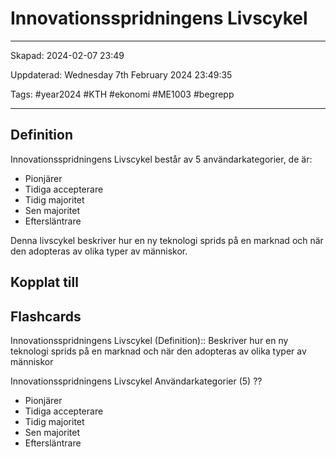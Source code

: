# Innovationsspridningens Livscykel

---

Skapad: 2024-02-07 23:49

Uppdaterad: Wednesday 7th February 2024 23:49:35

Tags: #year2024 #KTH #ekonomi #ME1003 #begrepp

---

## Definition

Innovationsspridningens Livscykel består av 5 användarkategorier, de är:

- Pionjärer
- Tidiga accepterare
- Tidig majoritet
- Sen majoritet
- Eftersläntrare

Denna livscykel beskriver hur en ny teknologi sprids på en marknad och när den adopteras av olika typer av människor.

## Kopplat till

## Flashcards

Innovationsspridningens Livscykel (Definition):: Beskriver hur en ny teknologi sprids på en marknad och när den adopteras av olika typer av människor
<!--SR:!2024-02-11,3,250!2024-02-13,4,270-->

Innovationsspridningens Livscykel Användarkategorier (5)
??
- Pionjärer
- Tidiga accepterare
- Tidig majoritet
- Sen majoritet
- Eftersläntrare
<!--SR:!2024-02-13,3,250!2024-02-12,3,268-->
